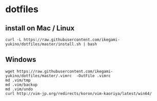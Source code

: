 # dotfiles

## install on Mac / Linux

`curl -L https://raw.githubusercontent.com/ikegami-yukino/dotfiles/master/install.sh | bash`

## Windows

```
wget https://raw.githubusercontent.com/ikegami-yukino/dotfiles/master/.vimrc  -OutFile .vimrc
md .vim/tmp
md .vim/backup
md .vim/undo
curl http://vim-jp.org/redirects/koron/vim-kaoriya/latest/win64/
```
